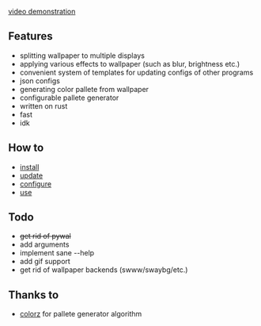 [video demonstration](https://youtu.be/U2syaT_RHrE?si=bN3N_T57W-wNgM5a)
## Features
- splitting wallpaper to multiple displays
- applying various effects to wallpaper (such as blur, brightness etc.)
- convenient system of templates for updating configs of other programs
- json configs
- generating color pallete from wallpaper
- configurable pallete generator
- written on rust
- fast
- idk

## How to
- [install](https://github.com/Prepodobnuy/rpaper/blob/main/md/install.md)
- [update](https://github.com/Prepodobnuy/rpaper/blob/main/md/update.md)
- [configure](https://github.com/Prepodobnuy/rpaper/blob/main/md/configure.md)
- [use](https://github.com/Prepodobnuy/rpaper/blob/main/md/use.md)
## Todo
- ~~get rid of pywal~~
- add arguments
- implement sane --help
- add gif support
- get rid of wallpaper backends (swww/swaybg/etc.)
## Thanks to
- [colorz](https://github.com/metakirby5/colorz) for pallete generator algorithm

